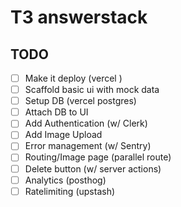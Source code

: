 # T3 answerstack

## TODO

- [ ] Make it deploy (vercel )
- [ ] Scaffold basic ui with mock data
- [ ] Setup DB (vercel postgres)
- [ ] Attach DB to UI
- [ ] Add Authentication (w/ Clerk)
- [ ] Add Image Upload
- [ ] Error management (w/ Sentry)
- [ ] Routing/Image page (parallel route)
- [ ] Delete button (w/ server actions)
- [ ] Analytics (posthog)
- [ ] Ratelimiting (upstash)
